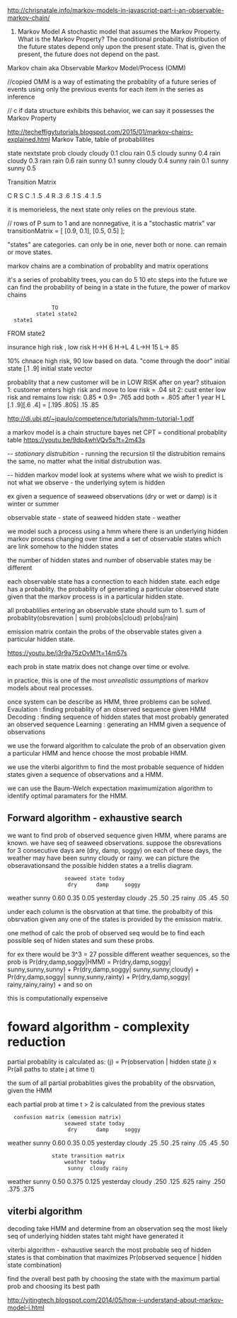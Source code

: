 
http://chrisnatale.info/markov-models-in-javascript-part-i-an-observable-markov-chain/


1. Markov Model
A stochastic model that assumes the Markov Property.
What is the Markov Property?
The conditional probability distribution of the future states depend only upon the present state. That is, given the present, the future does not depend on the past.

Markov chain aka Observable Markov Model/Process (OMM)

//copied
OMM is a way of estimating the probablity of  a future series of events using only the previous events for each item in the series as inference

// c
if data structure exhibits this behavior, we can say it possesses the Markov Property

http://techeffigytutorials.blogspot.com/2015/01/markov-chains-explained.html
Markov Table, table of probablilites

state    nextstate prob
cloudy   cloudy    0.1
clou     rain     0.5
cloudy   sunny    0.4
rain     cloudy   0.3
rain     rain     0.6
rain    sunny    0.1
sunny    cloudy  0.4
sunny   rain     0.1
sunny   sunny    0.5

Transition Matrix

 C    R   S
C .1 .5  .4
R .3 .6  .1
S .4 .1  .5

it is memorieless, the next state only relies on the previous state.



// rows of P sum to 1 and are nonnegative, it is a "stochastic matrix"
  var transitionMatrix = [
    [0.9, 0.1],
    [0.5, 0.5]
  ];



"states" are categories.
can only be in one, never both or none.
can remain or move states.

markov chains are a combination of probablity and matrix operations

it's a series of probablity trees, you can do 5 10 etc steps into the future
we can find the probability of being in a state in the future, the power of markov chains

                  TO
             state1 state2
      state1
FROM  state2

insurance
high risk , low risk
H->H 6
H->L 4
L->H 15
L-> 85

10% chnace high risk, 90 low based on data. "come through the door" initial state
[.1 .9] initial state vector

probablity that a new customer will be in LOW RISK after on year?
stituaion 1: customer enters high risk and move to low risk = .04
sit 2: cust enter low risk and remains low risk: 0.85 * 0.9= .765
add both = .805 after 1 year
                     H    L
[.1 .9][.6 .4]   = [.195 .805]
        .15 .85



http://di.ubi.pt/~jpaulo/competence/tutorials/hmm-tutorial-1.pdf



a markov model is a chain structure bayes net
CPT = conditional probablity table
https://youtu.be/9dp4whVQv5s?t=2m43s

--
*stationary distrubition* - running the recursion til the distrubition remains the same, no matter what the initial distrubution was.



--
hidden markov model
look at systems where what we wish to predict is not what we observe - the underlying sytem is hidden

ex given a sequence of seaweed observations (dry or wet or damp) is it winter or summer

observable state - state of seaweed
hidden state - weather

we model such a process using a hmm where there is an underlying hidden markov process changing over time and a set of observable states which are link somehow to the hidden states

the number of hidden states and number of observable states may be different

each observable state has a connection to each hidden state. each edge has a probablity. the probablity of generating a particular observed state given that the markov process is in a particular hidden state.

all probablilies entering an observable state should sum to 1. sum of probablity(obsrevation | sum) prob(obs|cloud) pr(obs|rain)

emission matrix contain the probs of the observable states given a particular hidden state.

https://youtu.be/j3r9a75zOvM?t=14m57s

each prob in state matrix does not change over time or evolve.

in practice, this is one of the most *unrealistic assumptions* of markov models about real processes.

once system can be describe as HMM, three problems can be solved.
Evaulation : finding probablity of an observed sequence given HMM
Decoding : finding sequence of hidden states that most probably generated an observed sequence
Learning : generating an HMM given a sequence of observations

we use the forward algorithm to calculate the prob of an observation given a particular HMM and hence choose the most probable HMM.

we use the viterbi algorithm to find the most probable sequence of hidden states given a sequence of observations and a HMM.

we can use the Baum-Welch expectation maximumization algorithm to identify optimal paramaters for the HMM.

## Forward algorithm - exhaustive search
we want to find prob of observed sequence given HMM, where params are known.
we have seq of seaweed observations.
suppose the obsrevations for 3 consecutive days are (dry, damp, soggy) on each of these days, the weather may have been sunny cloudy or rainy. we can picture the obseravationsand the possible hidden states a a trellis diagram.

                      seaweed state today
                       dry      damp     soggy
weather        sunny   0.60    0.35      0.05
yesterday      cloudy   .25     .50     .25
               rainy   .05      .45       .50

under each column is the obsrvation at that time. the probalbity of this obsrvation given any one of the states is provided by the emission matrix.

one method of calc the prob of observed seq would be to find each possible seq of hiden states and sum these probs.

for ex there would be 3^3 = 27 possible different weather sequences, so the prob is
  Pr(dry,damp,soggy|HMM) =
     Pr(dry,damp,soggy| sunny,sunny,sunny) +
     Pr(dry,damp,soggy| sunny,sunny,cloudy) +
     Pr(dry,damp,soggy| sunny,sunny,rainty) +
     Pr(dry,damp,soggy| rainy,rainy,rainy) +
     and so on

this is computationally expenseive

# foward algorithm - complexity reduction
partial probablity is calculated as: (j) = Pr(observation | hidden state j) x Pr(all paths to state j at time t)

the sum of all partial probablities gives the probablity of the obsrvation, given the HMM

each partial prob at time t > 2 is calculated from the previous states


      confusion matrix (emession matrix)
                      seaweed state today
                       dry      damp     soggy
weather        sunny   0.60    0.35      0.05
yesterday      cloudy   .25     .50     .25
               rainy   .05      .45       .50

                  state transition matrix
                      weather today
                       sunny  cloudy rainy
weather        sunny   0.50    0.375  0.125
yesterday      cloudy  .250    .125    .625
               rainy   .250    .375   .375


## viterbi algorithm
decoding
take HMM and determine from an observation seq the most likely seq of underlying hidden states taht might have generated it

viterbi algorithm - exhaustive search
the most probable seq of hidden states is that combination that maximizes Pr(observed sequence | hidden state combination)


find the overall best path by choosing the state with the maximum partial prob and choosing its best path


http://yitingtech.blogspot.com/2014/05/how-i-understand-about-markov-model-i.html
